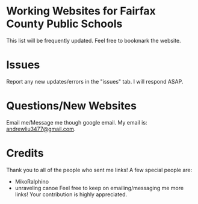 # Working Websites for Fairfax County Public Schools
This list will be frequently updated. Feel free to bookmark the website.
# Issues
Report any new updates/errors in the "issues" tab. I will respond ASAP. 
# Questions/New Websites
Email me/Message me though google email. My email is: andrewliu3477@gmail.com.
# Credits
Thank you to all of the people who sent me links! A few special people are:
- MikoRalphino
- unraveling canoe
Feel free to keep on emailing/messaging me more links! Your contribution is highly appreciated. 
